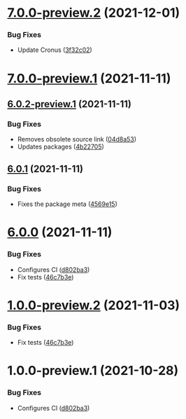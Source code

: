 # [7.0.0-preview.2](https://github.com/Elders/Cronus.AtomicAction.Consul/compare/v7.0.0-preview.1...v7.0.0-preview.2) (2021-12-01)


### Bug Fixes

* Update Cronus ([3f32c02](https://github.com/Elders/Cronus.AtomicAction.Consul/commit/3f32c0225127ac16f560bcc6503feb949567cfa1))

# [7.0.0-preview.1](https://github.com/Elders/Cronus.AtomicAction.Consul/compare/v6.0.2-preview.1...v7.0.0-preview.1) (2021-11-11)

## [6.0.2-preview.1](https://github.com/Elders/Cronus.AtomicAction.Consul/compare/v6.0.1...v6.0.2-preview.1) (2021-11-11)


### Bug Fixes

* Removes obsolete source link ([04d8a53](https://github.com/Elders/Cronus.AtomicAction.Consul/commit/04d8a5342375b5b4ce9b60caa6a3cec8cf3c61a6))
* Updates packages ([4b22705](https://github.com/Elders/Cronus.AtomicAction.Consul/commit/4b22705b610d0ee0b9fa696989daabb22c285e1a))

## [6.0.1](https://github.com/Elders/Cronus.AtomicAction.Consul/compare/v6.0.0...v6.0.1) (2021-11-11)


### Bug Fixes

* Fixes the package meta ([4569e15](https://github.com/Elders/Cronus.AtomicAction.Consul/commit/4569e155c1013780a94228c460c9f5671ce09c16))

# [6.0.0](https://github.com/Elders/Cronus.AtomicAction.Consul/compare/v5.0.0...v6.0.0) (2021-11-11)


### Bug Fixes

* Configures CI ([d802ba3](https://github.com/Elders/Cronus.AtomicAction.Consul/commit/d802ba3f96109017a68efe4e160b3f9e25f41684))
* Fix tests ([46c7b3e](https://github.com/Elders/Cronus.AtomicAction.Consul/commit/46c7b3efec4746cc36abc9faae74d557d629b0b3))

# [1.0.0-preview.2](https://github.com/Elders/Cronus.AtomicAction.Consul/compare/v1.0.0-preview.1...v1.0.0-preview.2) (2021-11-03)


### Bug Fixes

* Fix tests ([46c7b3e](https://github.com/Elders/Cronus.AtomicAction.Consul/commit/46c7b3efec4746cc36abc9faae74d557d629b0b3))

# 1.0.0-preview.1 (2021-10-28)


### Bug Fixes

* Configures CI ([d802ba3](https://github.com/Elders/Cronus.AtomicAction.Consul/commit/d802ba3f96109017a68efe4e160b3f9e25f41684))

